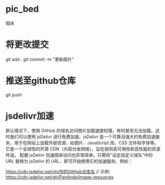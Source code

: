 # pic_bed
图床
# 将更改提交
git add .
git commit -m "更新图片"
# 推送至github仓库
git push
# jsdelivr加速
默认情况下，使用 GitHub 的域名访问图片加载速度较慢，有时甚至无法加载。这时我们可以使用 jsDelivr 进行免费加速。jsDelivr 是一个可靠且强大的免费加速服务，用于在网站上加载外部资源，如图片、JavaScript 库、CSS 文件和字体等。它是一个全球性的开源 CDN（内容分发网络），旨在提供高可用性和高性能的资源传送。
配置 jsDelivr 加速图床访问也非常简单。只需将“设定自定义域名”中的 URL 替换为 jsDelivr 的 URL，即可开始使用它的加速服务。例如：

https://cdn.jsdelivr.net/gh/你的GitHub仓库名
// 示例: https://cdn.jsdelivr.net/gh/PanAndy/image-resources
